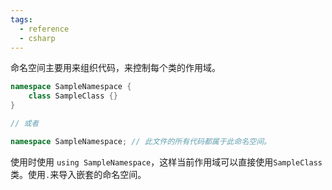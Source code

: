 ```yaml
---
tags:
  - reference
  - csharp
---
```

命名空间主要用来组织代码，来控制每个类的作用域。

```csharp
namespace SampleNamespace {
	class SampleClass {}
}

// 或者

namespace SampleNamespace; // 此文件的所有代码都属于此命名空间。
```

使用时使用 `using SampleNamespace`，这样当前作用域可以直接使用`SampleClass`类。使用`.`来导入嵌套的命名空间。